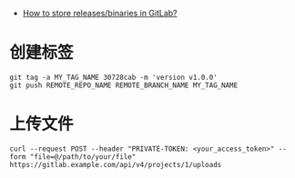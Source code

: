 
- [How to store releases/binaries in GitLab?](https://stackoverflow.com/questions/29013457/how-to-store-releases-binaries-in-gitlab)

# 创建标签
```
git tag -a MY_TAG_NAME 30728cab -m 'version v1.0.0'
git push REMOTE_REPO_NAME REMOTE_BRANCH_NAME MY_TAG_NAME
```

# 上传文件
```
curl --request POST --header "PRIVATE-TOKEN: <your_access_token>" --form "file=@/path/to/your/file" https://gitlab.example.com/api/v4/projects/1/uploads
```
